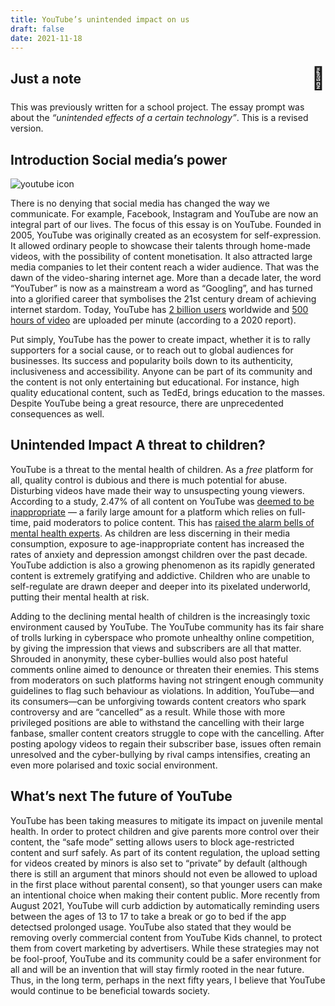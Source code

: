 ```yaml
---
title: YouTube’s unintended impact on us
draft: false
date: 2021-11-18
---
```

<style>
	.emoji {
	  margin-top: -10px;
	  user-select: none;
	  font-size: 35px;
	  font-weight: normal;
	}

	.whatever {
	  display: flex;
	  justify-content: space-between;
	}
</style>
<section class="infobox">
    <h2 class="whatever">Just a note<span class="emoji" title="school building emoji">🏫</span></h2>
	<p>This was previously written for a school project. The essay prompt was about the <em>“unintended effects of a certain technology”</em>. This is a revised version.</p>
</section>

## Introduction <span>Social media’s power</span>

<img src="/youtube-featured-image.jpg" alt="youtube icon">

There is no denying that social media has changed the way we communicate. For example, Facebook, Instagram and YouTube are now an integral part of our lives. The focus of this essay is on YouTube. Founded in 2005, YouTube was originally created as an ecosystem for self-expression. It allowed ordinary people to showcase their talents through home-made videos, with the possibility of content monetisation. It also attracted large media companies to let their content reach a wider audience. That was the dawn of the video-sharing internet age. More than a decade later, the word “YouTuber” is now as a mainstream a word as “Googling”, and has turned into a glorified career that symbolises the 21st century dream of achieving internet stardom. Today, YouTube has [2 billion users](https://backlinko.com/youtube-users) worldwide and [500 hours of video](https://www.brandwatch.com/blog/youtube-stats/) are uploaded per minute (according to a 2020 report).

Put simply, YouTube has the power to create impact, whether it is to rally supporters for a social cause, or to reach out to global audiences for businesses. Its success and popularity boils down to its authenticity, inclusiveness and accessibility. Anyone can be part of its community and the content is not only entertaining but educational. For instance, high quality educational content, such as TedEd, brings education to the masses. Despite YouTube being a great resource, there are unprecedented consequences as well.

## Unintended Impact <span>A threat to children?</span>
YouTube is a threat to the mental health of children. As a _free_ platform for all, quality control is dubious and there is much potential for abuse. Disturbing videos have made their way to unsuspecting young viewers. According to a study, 2.47% of all content on YouTube was [deemed to be inappropriate](https://ojs.aaai.org/index.php/ICWSM/article/view/7320) — a farily large amount for a platform which relies on full-time, paid moderators to police content. This has [raised the alarm bells of mental health experts](https://www.cnbc.com/2018/02/13/youtube-is-causing-stress-and-sexualization-in-young-children.html). As children are less discerning in their media consumption, exposure to age-inappropriate content has increased the rates of anxiety and depression amongst children over the past decade. YouTube addiction is also a growing phenomenon as its rapidly generated content is extremely gratifying and addictive. Children who are unable to self-regulate are drawn deeper and deeper into its pixelated underworld, putting their mental health at risk. 

Adding to the declining mental health of children is the increasingly toxic environment caused by YouTube. The YouTube community has its fair share of trolls lurking in cyberspace who promote unhealthy online competition, by giving the impression that views and subscribers are all that matter. Shrouded in anonymity, these cyber-bullies would also post hateful comments online aimed to denounce or threaten their enemies. This stems from moderators on such platforms having not stringent enough community guidelines to flag such behaviour as violations. In addition, YouTube—and its consumers—can be unforgiving towards content creators who spark controversy and are “cancelled” as a result. While those with more privileged positions are able to withstand the cancelling with their large fanbase, smaller content creators struggle to cope with the cancelling. After posting apology videos to regain their subscriber base, issues often remain unresolved and the cyber-bullying by rival camps intensifies, creating an even more polarised and toxic social environment.

## What’s next <span>The future of YouTube</span>
YouTube has been taking measures to mitigate its impact on juvenile mental health. In order to protect children and give parents more control over their content, the “safe mode” setting allows users to block age-restricted content and surf safely. As part of its content regulation, the upload setting for videos created by minors is also set to “private” by default (although there is still an argument that minors should not even be allowed to upload in the first place without parental consent), so that younger users can make an intentional choice when making their content public. More recently from August 2021, YouTube will curb addiction by automatically reminding users between the ages of 13 to 17 to take a break or go to bed if the app detectsed prolonged usage. YouTube also stated that they would be removing overly commercial content from YouTube Kids channel, to protect them from covert marketing by advertisers. While these strategies may not be fool-proof, YouTube and its community could be a safer environment for all and will be an invention that will stay firmly rooted in the near future.
Thus, in the long term, perhaps in the next fifty years, I believe that YouTube would continue to be beneficial towards society.